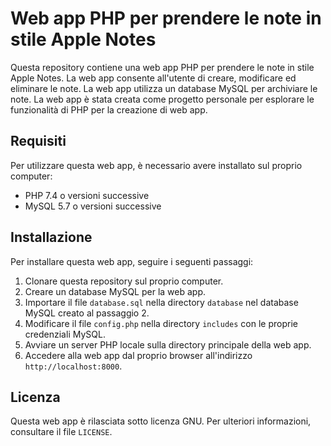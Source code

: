 # Web app PHP per prendere le note in stile Apple Notes

Questa repository contiene una web app PHP per prendere le note in stile Apple Notes. La web app consente all'utente di creare, modificare ed eliminare le note. La web app utilizza un database MySQL per archiviare le note. La web app è stata creata come progetto personale per esplorare le funzionalità di PHP per la creazione di web app.

## Requisiti

Per utilizzare questa web app, è necessario avere installato sul proprio computer:

- PHP 7.4 o versioni successive
- MySQL 5.7 o versioni successive

## Installazione

Per installare questa web app, seguire i seguenti passaggi:

1. Clonare questa repository sul proprio computer.
2. Creare un database MySQL per la web app.
3. Importare il file `database.sql` nella directory `database` nel database MySQL creato al passaggio 2.
4. Modificare il file `config.php` nella directory `includes` con le proprie credenziali MySQL.
5. Avviare un server PHP locale sulla directory principale della web app.
6. Accedere alla web app dal proprio browser all'indirizzo `http://localhost:8000`.

## Licenza

Questa web app è rilasciata sotto licenza GNU. Per ulteriori informazioni, consultare il file `LICENSE`.
